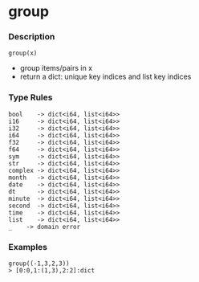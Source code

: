 # group

### Description

`group(x)`

- group items/pairs in x
- return a dict: unique key indices and list key indices

### Type Rules

```no-highlight
bool    -> dict<i64, list<i64>>
i16     -> dict<i64, list<i64>>
i32     -> dict<i64, list<i64>>
i64     -> dict<i64, list<i64>>
f32     -> dict<i64, list<i64>>
f64     -> dict<i64, list<i64>>
sym     -> dict<i64, list<i64>>
str     -> dict<i64, list<i64>>
complex -> dict<i64, list<i64>>
month   -> dict<i64, list<i64>>
date    -> dict<i64, list<i64>>
dt      -> dict<i64, list<i64>>
minute  -> dict<i64, list<i64>>
second  -> dict<i64, list<i64>>
time    -> dict<i64, list<i64>>
list    -> dict<i64, list<i64>>
_    -> domain error
```

### Examples

```no-highlight
group((-1,3,2,3))
> [0:0,1:(1,3),2:2]:dict
```
